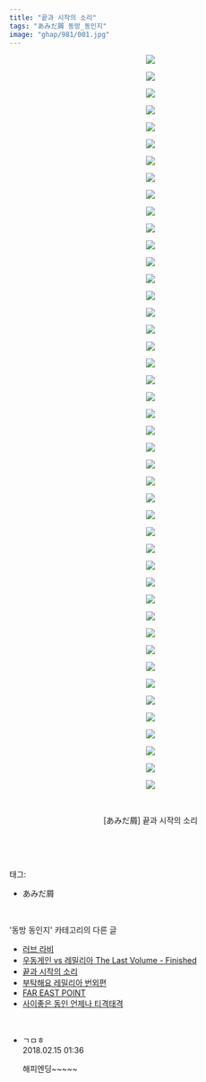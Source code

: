 ```yaml
---
title: "끝과 시작의 소리"
tags: "あみだ屑 동방_동인지"
image: "ghap/981/001.jpg"
---
```

<div class="article">
<p style="text-align: center; clear: none; float: none;"><img src="{{ site.nasurl }}/ghap/981/001.jpg"/></p>
<p style="text-align: center; clear: none; float: none;"><img src="{{ site.nasurl }}/ghap/981/002.jpg"/></p>
<p style="text-align: center; clear: none; float: none;"><img src="{{ site.nasurl }}/ghap/981/003.jpg"/></p>
<p style="text-align: center; clear: none; float: none;"><img src="{{ site.nasurl }}/ghap/981/004.jpg"/></p>
<p style="text-align: center; clear: none; float: none;"><img src="{{ site.nasurl }}/ghap/981/005.jpg"/></p>
<p style="text-align: center; clear: none; float: none;"><img src="{{ site.nasurl }}/ghap/981/006.jpg"/></p>
<p style="text-align: center; clear: none; float: none;"><img src="{{ site.nasurl }}/ghap/981/007.jpg"/></p>
<p style="text-align: center; clear: none; float: none;"><img src="{{ site.nasurl }}/ghap/981/008.jpg"/></p>
<p style="text-align: center; clear: none; float: none;"><img src="{{ site.nasurl }}/ghap/981/009.jpg"/></p>
<p style="text-align: center; clear: none; float: none;"><img src="{{ site.nasurl }}/ghap/981/010.jpg"/></p>
<p style="text-align: center; clear: none; float: none;"><img src="{{ site.nasurl }}/ghap/981/011.jpg"/></p>
<p style="text-align: center; clear: none; float: none;"><img src="{{ site.nasurl }}/ghap/981/012.jpg"/></p>
<p style="text-align: center; clear: none; float: none;"><img src="{{ site.nasurl }}/ghap/981/013.jpg"/></p>
<p style="text-align: center; clear: none; float: none;"><img src="{{ site.nasurl }}/ghap/981/014.jpg"/></p>
<p style="text-align: center; clear: none; float: none;"><img src="{{ site.nasurl }}/ghap/981/015.jpg"/></p>
<p style="text-align: center; clear: none; float: none;"><img src="{{ site.nasurl }}/ghap/981/016.jpg"/></p>
<p style="text-align: center; clear: none; float: none;"><img src="{{ site.nasurl }}/ghap/981/017.jpg"/></p>
<p style="text-align: center; clear: none; float: none;"><img src="{{ site.nasurl }}/ghap/981/018.jpg"/></p>
<p style="text-align: center; clear: none; float: none;"><img src="{{ site.nasurl }}/ghap/981/019.jpg"/></p>
<p style="text-align: center; clear: none; float: none;"><img src="{{ site.nasurl }}/ghap/981/020.jpg"/></p>
<p style="text-align: center; clear: none; float: none;"><img src="{{ site.nasurl }}/ghap/981/021.jpg"/></p>
<p style="text-align: center; clear: none; float: none;"><img src="{{ site.nasurl }}/ghap/981/022.jpg"/></p>
<p style="text-align: center; clear: none; float: none;"><img src="{{ site.nasurl }}/ghap/981/023.jpg"/></p>
<p style="text-align: center; clear: none; float: none;"><img src="{{ site.nasurl }}/ghap/981/024.jpg"/></p>
<p style="text-align: center; clear: none; float: none;"><img src="{{ site.nasurl }}/ghap/981/025.jpg"/></p>
<p style="text-align: center; clear: none; float: none;"><img src="{{ site.nasurl }}/ghap/981/026.jpg"/></p>
<p style="text-align: center; clear: none; float: none;"><img src="{{ site.nasurl }}/ghap/981/027.jpg"/></p>
<p style="text-align: center; clear: none; float: none;"><img src="{{ site.nasurl }}/ghap/981/028.jpg"/></p>
<p style="text-align: center; clear: none; float: none;"><img src="{{ site.nasurl }}/ghap/981/029.jpg"/></p>
<p style="text-align: center; clear: none; float: none;"><img src="{{ site.nasurl }}/ghap/981/030.jpg"/></p>
<p style="text-align: center; clear: none; float: none;"><img src="{{ site.nasurl }}/ghap/981/031.jpg"/></p>
<p style="text-align: center; clear: none; float: none;"><img src="{{ site.nasurl }}/ghap/981/032.jpg"/></p>
<p style="text-align: center; clear: none; float: none;"><img src="{{ site.nasurl }}/ghap/981/033.jpg"/></p>
<p style="text-align: center; clear: none; float: none;"><img src="{{ site.nasurl }}/ghap/981/034.jpg"/></p>
<p style="text-align: center; clear: none; float: none;"><img src="{{ site.nasurl }}/ghap/981/035.jpg"/></p>
<p style="text-align: center; clear: none; float: none;"><img src="{{ site.nasurl }}/ghap/981/036.jpg"/></p>
<p style="text-align: center; clear: none; float: none;"><img src="{{ site.nasurl }}/ghap/981/037.jpg"/></p>
<p style="text-align: center; clear: none; float: none;"><img src="{{ site.nasurl }}/ghap/981/038.jpg"/></p>
<p style="text-align: center; clear: none; float: none;"><img src="{{ site.nasurl }}/ghap/981/039.jpg"/></p>
<p style="text-align: center; clear: none; float: none;"><img src="{{ site.nasurl }}/ghap/981/040.jpg"/></p>
<p style="text-align: center; clear: none; float: none;"><img src="{{ site.nasurl }}/ghap/981/041.jpg"/></p>
<p style="text-align: center; clear: none; float: none;"><img src="{{ site.nasurl }}/ghap/981/042.jpg"/></p>
<p style="text-align: center; clear: none; float: none;"><img src="{{ site.nasurl }}/ghap/981/043.jpg"/></p>
<p style="text-align: center; clear: none; float: none;"><img src="{{ site.nasurl }}/ghap/981/044.jpg"/></p>
<p style="text-align: center; clear: none; float: none;"><br/></p>
<p style="text-align: center; clear: none; float: none;">[あみだ屑] 끝과 시작의 소리</p>
<p><br/></p>
</div><br/>
<div class="tagTrail">
<p>태그: </p>
<ul>
<li>あみだ屑</li>
</ul>
</div><br/>
<div class="another">
<p>'동방 동인지' 카테고리의 다른 글</p>
<ul>
<li><a href="/2016-07-21-ghap_983">러브 라비</a></li>
<li><a href="/2016-07-21-ghap_982">우동게인 vs 레밀리아 The Last Volume - Finished</a></li>
<li><a href="/2016-07-21-ghap_981">끝과 시작의 소리</a></li>
<li><a href="/2016-07-21-ghap_978">부탁해요 레밀리아 번외편</a></li>
<li><a href="/2016-07-21-ghap_977">FAR EAST POINT</a></li>
<li><a href="/2016-07-21-ghap_976">사이좋은 동인 언제나 티격태격</a></li>
</ul>
</div><br/>
<div class="cb_module cb_fluid">
<div class="cb_wrt cb_profile">
<div class="comment">
<ul>
<li class="cb_thumb_off" id="comment15199899">
<div class="cb_comment_area">
<div class="cb_info_area">
<div class="cb_section">
<span class="cb_nick_name">ㄱㅁㅎ</span>
</div>
<div class="cb_section">
<span class="cb_date">2018.02.15 01:36 </span>
</div>
</div>
<div class="cb_dsc_comment">
<p class="cb_dsc">
											해피엔딩~~~~~
										</p>
</div>
</div></li>
</ul>
</div>
</div><!-- commentList close -->
</div><br/>
